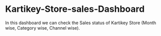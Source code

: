 # Kartikey-Store-sales-Dashboard
In this dashboard we can check the Sales status of Kartikey Store (Month wise, Category wise, Channel wise).
